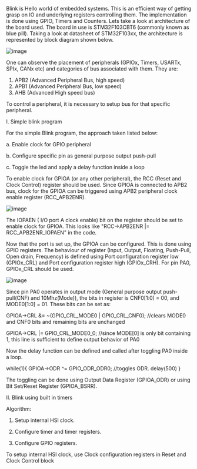 Blink is Hello world of embedded systems. This is an efficient way of getting grasp on IO and underlying registers controlling them.
The implementation is done using GPIO, Timers and Counters. Lets take a look at architecture of the board
used.
The board in use is STM32F103CBT6 (commonly known as blue pill). Taking a look at datasheet of STM32F103xx,
the architecture is represented by block diagram shown below.

![image](https://github.com/user-attachments/assets/d72cdacb-6168-43aa-867d-49f0161045a3)

One can observe the placement of peripherals (GPIOx, Timers, USARTx, SPIx, CANx etc) and categories of bus associated with them. They are:
1. APB2 (Advanced Peripheral Bus, high speed)
2. APB1 (Advanced Peripheral Bus, low speed)
3. AHB (Advanced High speed bus)

To control a peripheral, it is necessary to setup bus for that specific peripheral.

I. Simple blink program

For the simple Blink program, the approach taken listed below:

  a. Enable clock for GPIO peripheral
  
  b. Configure specific pin as general purpose output push-pull
  
  c. Toggle the led and apply a delay function inside a loop

To enable clock for GPIOA (or any other peripheral), the RCC (Reset and Clock Control) register should be used.
Since GPIOA is connected to APB2 bus, clock for the GPIOA can be triggered using APB2 peripheral clock enable register (RCC_APB2ENR).

![image](https://github.com/user-attachments/assets/a7a44e9c-6a58-4277-9c6d-6850adb111b1)

The IOPAEN ( I/O port A clock enable) bit on the register should be set to enable clock for GPIOA. This looks like "RCC->APB2ENR |= RCC_APB2ENR_IOPAEN" in the code.


Now that the port is set up, the GPIOA can be configured. This is done using GPIO registers. The behaviour of register (Input, Output, Floating, Push-Pull, Open drain, Frequency)
is defined using Port configuration register low (GPIOx_CRL) and Port configuration register high (GPIOx_CRH). For pin PA0, GPIOx_CRL should be used.

![image](https://github.com/user-attachments/assets/61e712cb-e39b-4c74-8929-5ed9383c7b3a)

Since pin PA0 operates in output mode (General purpose output push-pull(CNF) and 10Mhz(Mode)), the bits in register
is CNF0[1:0] = 00, and MODE0[1:0] = 01. These bits can be set as:

  GPIOA->CRL &= ~(GPIO_CRL_MODE0 | GPIO_CRL_CNF0); //clears MODE0 and CNF0 bits and remaining bits are unchanged
  
  GPIOA->CRL |= GPIO_CRL_MODE0_0; //since MODE[0] is only bit containing 1, this line is sufficient to define output behavior of PA0

 Now the delay function can be defined and called after toggling PA0 inside a loop.

 while(1){
		GPIOA->ODR ^= GPIO_ODR_ODR0;  //toggles ODR.
		delay(500)
	}

The toggling can be done using Output Data Register (GPIOA_ODR) or using Bit Set/Reset Register (GPIOA_BSRR). 

II. Blink using built in timers

Algorithm:
1. Setup internal HSI clock.
   
2. Configure timer and timer registers.
   
3. Configure GPIO registers.

To setup internal HSI clock, use Clock configuration registers in Reset and Clock Control block

   
